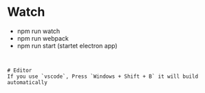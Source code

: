 

# Watch
- npm run watch
- npm run webpack
- npm run start (startet electron app)
```


# Editor
If you use `vscode`, Press `Windows + Shift + B` it will build automatically
